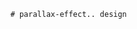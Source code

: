         # parallax-effect.. design                                                                                                                                                                                                                                                                                                                                                                                   
                                     

